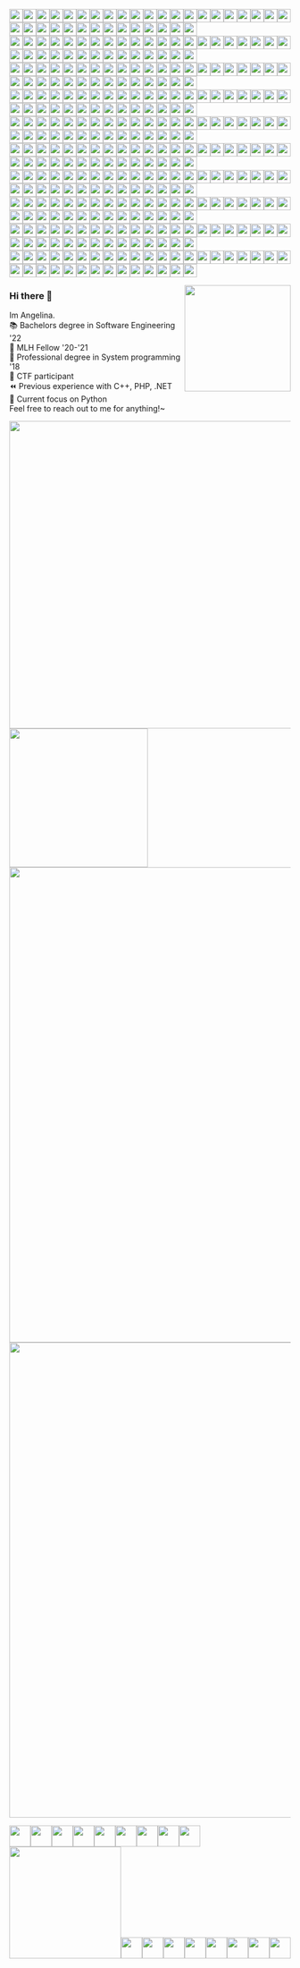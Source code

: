 <!-- NICKNAME PANEL START-->
<img src="https://img.shields.io/badge/%20-%20-lightgrey?style=flat&logo=angular&logoColor=lightgrey" width="24vw"><img src="https://img.shields.io/badge/%20-%20-lightgrey?style=flat&logo=angular&logoColor=lightgrey" width="24vw"><img src="https://img.shields.io/badge/%20-%20-lightgrey?style=flat&logo=angular&logoColor=lightgrey" width="24vw"><img src="https://img.shields.io/badge/%20-%20-lightgrey?style=flat&logo=angular&logoColor=lightgrey" width="24vw"><img src="https://img.shields.io/badge/%20-%20-lightgrey?style=flat&logo=angular&logoColor=lightgrey" width="24vw"><img src="https://img.shields.io/badge/%20-%20-lightgrey?style=flat&logo=angular&logoColor=lightgrey" width="24vw"><img src="https://img.shields.io/badge/%20-%20-lightgrey?style=flat&logo=angular&logoColor=lightgrey" width="24vw"><img src="https://img.shields.io/badge/%20-%20-lightgrey?style=flat&logo=angular&logoColor=lightgrey" width="24vw"><img src="https://img.shields.io/badge/%20-%20-lightgrey?style=flat&logo=angular&logoColor=lightgrey" width="24vw"><img src="https://img.shields.io/badge/%20-%20-lightgrey?style=flat&logo=angular&logoColor=lightgrey" width="24vw"><img src="https://img.shields.io/badge/%20-%20-lightgrey?style=flat&logo=angular&logoColor=lightgrey" width="24vw"><img src="https://img.shields.io/badge/%20-%20-lightgrey?style=flat&logo=angular&logoColor=lightgrey" width="24vw"><img src="https://img.shields.io/badge/%20-%20-lightgrey?style=flat&logo=angular&logoColor=lightgrey" width="24vw"><img src="https://img.shields.io/badge/%20-%20-lightgrey?style=flat&logo=angular&logoColor=lightgrey" width="24vw"><img src="https://img.shields.io/badge/%20-%20-lightgrey?style=flat&logo=angular&logoColor=lightgrey" width="24vw"><img src="https://img.shields.io/badge/%20-%20-lightgrey?style=flat&logo=angular&logoColor=lightgrey" width="24vw"><img src="https://img.shields.io/badge/%20-%20-lightgrey?style=flat&logo=angular&logoColor=lightgrey" width="24vw"><img src="https://img.shields.io/badge/%20-%20-lightgrey?style=flat&logo=angular&logoColor=lightgrey" width="24vw"><img src="https://img.shields.io/badge/%20-%20-lightgrey?style=flat&logo=angular&logoColor=lightgrey" width="24vw"><img src="https://img.shields.io/badge/%20-%20-lightgrey?style=flat&logo=angular&logoColor=lightgrey" width="24vw"><img src="https://img.shields.io/badge/%20-%20-lightgrey?style=flat&logo=angular&logoColor=lightgrey" width="24vw"><img src="https://img.shields.io/badge/%20-%20-lightgrey?style=flat&logo=angular&logoColor=lightgrey" width="24vw"><img src="https://img.shields.io/badge/%20-%20-lightgrey?style=flat&logo=angular&logoColor=lightgrey" width="24vw"><img src="https://img.shields.io/badge/%20-%20-lightgrey?style=flat&logo=angular&logoColor=lightgrey" width="24vw"><img src="https://img.shields.io/badge/%20-%20-lightgrey?style=flat&logo=angular&logoColor=lightgrey" width="24vw"><img src="https://img.shields.io/badge/%20-%20-lightgrey?style=flat&logo=angular&logoColor=lightgrey" width="24vw"><img src="https://img.shields.io/badge/%20-%20-lightgrey?style=flat&logo=angular&logoColor=lightgrey" width="24vw"><img src="https://img.shields.io/badge/%20-%20-lightgrey?style=flat&logo=angular&logoColor=lightgrey" width="24vw"><img src="https://img.shields.io/badge/%20-%20-lightgrey?style=flat&logo=angular&logoColor=lightgrey" width="24vw"><img src="https://img.shields.io/badge/%20-%20-lightgrey?style=flat&logo=angular&logoColor=lightgrey" width="24vw"><img src="https://img.shields.io/badge/%20-%20-lightgrey?style=flat&logo=angular&logoColor=lightgrey" width="24vw"><img src="https://img.shields.io/badge/%20-%20-lightgrey?style=flat&logo=angular&logoColor=lightgrey" width="24vw"><img src="https://img.shields.io/badge/%20-%20-lightgrey?style=flat&logo=angular&logoColor=lightgrey" width="24vw"><img src="https://img.shields.io/badge/%20-%20-lightgrey?style=flat&logo=angular&logoColor=lightgrey" width="24vw"><img src="https://img.shields.io/badge/%20-%20-lightgrey?style=flat&logo=angular&logoColor=lightgrey" width="24vw"><br/> 
<img src="https://img.shields.io/badge/%20-%20-lightgrey?style=flat&logo=angular&logoColor=lightgrey" width="24vw"><img src="https://img.shields.io/badge/%20-%20-lightgrey?style=flat&logo=angular&logoColor=lightgrey" width="24vw"><img src="https://img.shields.io/badge/%20-%20-lightgrey?style=flat&logo=angular&logoColor=lightgrey" width="24vw"><img src="https://img.shields.io/badge/%20-%20-lightgrey?style=flat&logo=angular&logoColor=lightgrey" width="24vw"><img src="https://img.shields.io/badge/%20-%20-lightgrey?style=flat&logo=angular&logoColor=lightgrey" width="24vw"><img src="https://img.shields.io/badge/%20-%20-lightgrey?style=flat&logo=angular&logoColor=lightgrey" width="24vw"><img src="https://img.shields.io/badge/%20-%20-lightgrey?style=flat&logo=angular&logoColor=lightgrey" width="24vw"><img src="https://img.shields.io/badge/%20-%20-lightgrey?style=flat&logo=angular&logoColor=lightgrey" width="24vw"><img src="https://img.shields.io/badge/%20-%20-lightgrey?style=flat&logo=angular&logoColor=lightgrey" width="24vw"><img src="https://img.shields.io/badge/%20-%20-lightgrey?style=flat&logo=angular&logoColor=lightgrey" width="24vw"><img src="https://img.shields.io/badge/%20-%20-lightgrey?style=flat&logo=angular&logoColor=lightgrey" width="24vw"><img src="https://img.shields.io/badge/%20-%20-lightgrey?style=flat&logo=angular&logoColor=lightgrey" width="24vw"><img src="https://img.shields.io/badge/%20-%20-lightgrey?style=flat&logo=angular&logoColor=lightgrey" width="24vw"><img src="https://img.shields.io/badge/%20-%20-lightgrey?style=flat&logo=angular&logoColor=lightgrey" width="24vw"><img src="https://img.shields.io/badge/%20-%20-lightgrey?style=flat&logo=angular&logoColor=lightgrey" width="24vw"><img src="https://img.shields.io/badge/%20-%20-lightgrey?style=flat&logo=angular&logoColor=lightgrey" width="24vw"><img src="https://img.shields.io/badge/%20-%20-lightgrey?style=flat&logo=angular&logoColor=lightgrey" width="24vw"><img src="https://img.shields.io/badge/%20-%20-lightgrey?style=flat&logo=angular&logoColor=lightgrey" width="24vw"><img src="https://img.shields.io/badge/%20-%20-ff69b4?style=flat&logo=angular&logoColor=ff69b4" width="24vw"><img src="https://img.shields.io/badge/%20-%20-lightgrey?style=flat&logo=angular&logoColor=lightgrey" width="24vw"><img src="https://img.shields.io/badge/%20-%20-ff69b4?style=flat&logo=angular&logoColor=ff69b4" width="24vw"><img src="https://img.shields.io/badge/%20-%20-lightgrey?style=flat&logo=angular&logoColor=lightgrey" width="24vw"><img src="https://img.shields.io/badge/%20-%20-lightgrey?style=flat&logo=angular&logoColor=lightgrey" width="24vw"><img src="https://img.shields.io/badge/%20-%20-lightgrey?style=flat&logo=angular&logoColor=lightgrey" width="24vw"><img src="https://img.shields.io/badge/%20-%20-lightgrey?style=flat&logo=angular&logoColor=lightgrey" width="24vw"><img src="https://img.shields.io/badge/%20-%20-lightgrey?style=flat&logo=angular&logoColor=lightgrey" width="24vw"><img src="https://img.shields.io/badge/%20-%20-lightgrey?style=flat&logo=angular&logoColor=lightgrey" width="24vw"><img src="https://img.shields.io/badge/%20-%20-lightgrey?style=flat&logo=angular&logoColor=lightgrey" width="24vw"><img src="https://img.shields.io/badge/%20-%20-lightgrey?style=flat&logo=angular&logoColor=lightgrey" width="24vw"><img src="https://img.shields.io/badge/%20-%20-lightgrey?style=flat&logo=angular&logoColor=lightgrey" width="24vw"><img src="https://img.shields.io/badge/%20-%20-lightgrey?style=flat&logo=angular&logoColor=lightgrey" width="24vw"><img src="https://img.shields.io/badge/%20-%20-lightgrey?style=flat&logo=angular&logoColor=lightgrey" width="24vw"><img src="https://img.shields.io/badge/%20-%20-lightgrey?style=flat&logo=angular&logoColor=lightgrey" width="24vw"><img src="https://img.shields.io/badge/%20-%20-lightgrey?style=flat&logo=angular&logoColor=lightgrey" width="24vw"><img src="https://img.shields.io/badge/%20-%20-lightgrey?style=flat&logo=angular&logoColor=lightgrey" width="24vw"><br/> 
<img src="https://img.shields.io/badge/%20-%20-lightgrey?style=flat&logo=angular&logoColor=lightgrey" width="24vw"><img src="https://img.shields.io/badge/%20-%20-lightgrey?style=flat&logo=angular&logoColor=lightgrey" width="24vw"><img src="https://img.shields.io/badge/%20-%20-ff69b4?style=flat&logo=angular&logoColor=ff69b4" width="24vw"><img src="https://img.shields.io/badge/%20-%20-ff69b4?style=flat&logo=angular&logoColor=ff69b4" width="24vw"><img src="https://img.shields.io/badge/%20-%20-lightgrey?style=flat&logo=angular&logoColor=lightgrey" width="24vw"><img src="https://img.shields.io/badge/%20-%20-lightgrey?style=flat&logo=angular&logoColor=lightgrey" width="24vw"><img src="https://img.shields.io/badge/%20-%20-ff69b4?style=flat&logo=angular&logoColor=ff69b4" width="24vw"><img src="https://img.shields.io/badge/%20-%20-ff69b4?style=flat&logo=angular&logoColor=ff69b4" width="24vw"><img src="https://img.shields.io/badge/%20-%20-ff69b4?style=flat&logo=angular&logoColor=ff69b4" width="24vw"><img src="https://img.shields.io/badge/%20-%20-lightgrey?style=flat&logo=angular&logoColor=lightgrey" width="24vw"><img src="https://img.shields.io/badge/%20-%20-ff69b4?style=flat&logo=angular&logoColor=ff69b4" width="24vw"><img src="https://img.shields.io/badge/%20-%20-ff69b4?style=flat&logo=angular&logoColor=ff69b4" width="24vw"><img src="https://img.shields.io/badge/%20-%20-ff69b4?style=flat&logo=angular&logoColor=ff69b4" width="24vw"><img src="https://img.shields.io/badge/%20-%20-lightgrey?style=flat&logo=angular&logoColor=lightgrey" width="24vw"><img src="https://img.shields.io/badge/%20-%20-ff69b4?style=flat&logo=angular&logoColor=ff69b4" width="24vw"><img src="https://img.shields.io/badge/%20-%20-ff69b4?style=flat&logo=angular&logoColor=ff69b4" width="24vw"><img src="https://img.shields.io/badge/%20-%20-ff69b4?style=flat&logo=angular&logoColor=ff69b4" width="24vw"><img src="https://img.shields.io/badge/%20-%20-lightgrey?style=flat&logo=angular&logoColor=lightgrey" width="24vw"><img src="https://img.shields.io/badge/%20-%20-ff69b4?style=flat&logo=angular&logoColor=ff69b4" width="24vw"><img src="https://img.shields.io/badge/%20-%20-lightgrey?style=flat&logo=angular&logoColor=lightgrey" width="24vw"><img src="https://img.shields.io/badge/%20-%20-lightgrey?style=flat&logo=angular&logoColor=lightgrey" width="24vw"><img src="https://img.shields.io/badge/%20-%20-lightgrey?style=flat&logo=angular&logoColor=lightgrey" width="24vw"><img src="https://img.shields.io/badge/%20-%20-ff69b4?style=flat&logo=angular&logoColor=ff69b4" width="24vw"><img src="https://img.shields.io/badge/%20-%20-ff69b4?style=flat&logo=angular&logoColor=ff69b4" width="24vw"><img src="https://img.shields.io/badge/%20-%20-ff69b4?style=flat&logo=angular&logoColor=ff69b4" width="24vw"><img src="https://img.shields.io/badge/%20-%20-lightgrey?style=flat&logo=angular&logoColor=lightgrey" width="24vw"><img src="https://img.shields.io/badge/%20-%20-lightgrey?style=flat&logo=angular&logoColor=lightgrey" width="24vw"><img src="https://img.shields.io/badge/%20-%20-ff69b4?style=flat&logo=angular&logoColor=ff69b4" width="24vw"><img src="https://img.shields.io/badge/%20-%20-ff69b4?style=flat&logo=angular&logoColor=ff69b4" width="24vw"><img src="https://img.shields.io/badge/%20-%20-lightgrey?style=flat&logo=angular&logoColor=lightgrey" width="24vw"><img src="https://img.shields.io/badge/%20-%20-lightgrey?style=flat&logo=angular&logoColor=lightgrey" width="24vw"><img src="https://img.shields.io/badge/%20-%20-ff69b4?style=flat&logo=angular&logoColor=ff69b4" width="24vw"><img src="https://img.shields.io/badge/%20-%20-ff69b4?style=flat&logo=angular&logoColor=ff69b4" width="24vw"><img src="https://img.shields.io/badge/%20-%20-ff69b4?style=flat&logo=angular&logoColor=ff69b4" width="24vw"><img src="https://img.shields.io/badge/%20-%20-lightgrey?style=flat&logo=angular&logoColor=lightgrey" width="24vw"><!-- newline --><br/> 
<img src="https://img.shields.io/badge/%20-%20-lightgrey?style=flat&logo=angular&logoColor=lightgrey" width="24vw"><img src="https://img.shields.io/badge/%20-%20-ff69b4?style=flat&logo=angular&logoColor=ff69b4" width="24vw"><img src="https://img.shields.io/badge/%20-%20-lightgrey?style=flat&logo=angular&logoColor=lightgrey" width="24vw"><img src="https://img.shields.io/badge/%20-%20-ff69b4?style=flat&logo=angular&logoColor=ff69b4" width="24vw"><img src="https://img.shields.io/badge/%20-%20-lightgrey?style=flat&logo=angular&logoColor=lightgrey" width="24vw"><img src="https://img.shields.io/badge/%20-%20-lightgrey?style=flat&logo=angular&logoColor=lightgrey" width="24vw"><img src="https://img.shields.io/badge/%20-%20-ff69b4?style=flat&logo=angular&logoColor=ff69b4" width="24vw"><img src="https://img.shields.io/badge/%20-%20-lightgrey?style=flat&logo=angular&logoColor=lightgrey" width="24vw"><img src="https://img.shields.io/badge/%20-%20-ff69b4?style=flat&logo=angular&logoColor=ff69b4" width="24vw"><img src="https://img.shields.io/badge/%20-%20-lightgrey?style=flat&logo=angular&logoColor=lightgrey" width="24vw"><img src="https://img.shields.io/badge/%20-%20-ff69b4?style=flat&logo=angular&logoColor=ff69b4" width="24vw"><img src="https://img.shields.io/badge/%20-%20-lightgrey?style=flat&logo=angular&logoColor=lightgrey" width="24vw"><img src="https://img.shields.io/badge/%20-%20-ff69b4?style=flat&logo=angular&logoColor=ff69b4" width="24vw"><img src="https://img.shields.io/badge/%20-%20-lightgrey?style=flat&logo=angular&logoColor=lightgrey" width="24vw"><img src="https://img.shields.io/badge/%20-%20-ff69b4?style=flat&logo=angular&logoColor=ff69b4" width="24vw"><img src="https://img.shields.io/badge/%20-%20-lightgrey?style=flat&logo=angular&logoColor=lightgrey" width="24vw"><img src="https://img.shields.io/badge/%20-%20-ff69b4?style=flat&logo=angular&logoColor=ff69b4" width="24vw"><img src="https://img.shields.io/badge/%20-%20-lightgrey?style=flat&logo=angular&logoColor=lightgrey" width="24vw"><img src="https://img.shields.io/badge/%20-%20-ff69b4?style=flat&logo=angular&logoColor=ff69b4" width="24vw"><img src="https://img.shields.io/badge/%20-%20-lightgrey?style=flat&logo=angular&logoColor=lightgrey" width="24vw"><img src="https://img.shields.io/badge/%20-%20-ff69b4?style=flat&logo=angular&logoColor=ff69b4" width="24vw"><img src="https://img.shields.io/badge/%20-%20-lightgrey?style=flat&logo=angular&logoColor=lightgrey" width="24vw"><img src="https://img.shields.io/badge/%20-%20-ff69b4?style=flat&logo=angular&logoColor=ff69b4" width="24vw"><img src="https://img.shields.io/badge/%20-%20-lightgrey?style=flat&logo=angular&logoColor=lightgrey" width="24vw"><img src="https://img.shields.io/badge/%20-%20-ff69b4?style=flat&logo=angular&logoColor=ff69b4" width="24vw"><img src="https://img.shields.io/badge/%20-%20-lightgrey?style=flat&logo=angular&logoColor=lightgrey" width="24vw"><img src="https://img.shields.io/badge/%20-%20-ff69b4?style=flat&logo=angular&logoColor=ff69b4" width="24vw"><img src="https://img.shields.io/badge/%20-%20-lightgrey?style=flat&logo=angular&logoColor=lightgrey" width="24vw"><img src="https://img.shields.io/badge/%20-%20-ff69b4?style=flat&logo=angular&logoColor=ff69b4" width="24vw"><img src="https://img.shields.io/badge/%20-%20-lightgrey?style=flat&logo=angular&logoColor=lightgrey" width="24vw"><img src="https://img.shields.io/badge/%20-%20-lightgrey?style=flat&logo=angular&logoColor=lightgrey" width="24vw"><img src="https://img.shields.io/badge/%20-%20-ff69b4?style=flat&logo=angular&logoColor=ff69b4" width="24vw"><img src="https://img.shields.io/badge/%20-%20-lightgrey?style=flat&logo=angular&logoColor=lightgrey" width="24vw"><img src="https://img.shields.io/badge/%20-%20-ff69b4?style=flat&logo=angular&logoColor=ff69b4" width="24vw"><img src="https://img.shields.io/badge/%20-%20-lightgrey?style=flat&logo=angular&logoColor=lightgrey" width="24vw"><!-- newline --><br/> 
<img src="https://img.shields.io/badge/%20-%20-lightgrey?style=flat&logo=angular&logoColor=lightgrey" width="24vw"><img src="https://img.shields.io/badge/%20-%20-ff69b4?style=flat&logo=angular&logoColor=ff69b4" width="24vw"><img src="https://img.shields.io/badge/%20-%20-lightgrey?style=flat&logo=angular&logoColor=lightgrey" width="24vw"><img src="https://img.shields.io/badge/%20-%20-ff69b4?style=flat&logo=angular&logoColor=ff69b4" width="24vw"><img src="https://img.shields.io/badge/%20-%20-lightgrey?style=flat&logo=angular&logoColor=lightgrey" width="24vw"><img src="https://img.shields.io/badge/%20-%20-lightgrey?style=flat&logo=angular&logoColor=lightgrey" width="24vw"><img src="https://img.shields.io/badge/%20-%20-ff69b4?style=flat&logo=angular&logoColor=ff69b4" width="24vw"><img src="https://img.shields.io/badge/%20-%20-lightgrey?style=flat&logo=angular&logoColor=lightgrey" width="24vw"><img src="https://img.shields.io/badge/%20-%20-ff69b4?style=flat&logo=angular&logoColor=ff69b4" width="24vw"><img src="https://img.shields.io/badge/%20-%20-lightgrey?style=flat&logo=angular&logoColor=lightgrey" width="24vw"><img src="https://img.shields.io/badge/%20-%20-ff69b4?style=flat&logo=angular&logoColor=ff69b4" width="24vw"><img src="https://img.shields.io/badge/%20-%20-lightgrey?style=flat&logo=angular&logoColor=lightgrey" width="24vw"><img src="https://img.shields.io/badge/%20-%20-ff69b4?style=flat&logo=angular&logoColor=ff69b4" width="24vw"><img src="https://img.shields.io/badge/%20-%20-lightgrey?style=flat&logo=angular&logoColor=lightgrey" width="24vw"><img src="https://img.shields.io/badge/%20-%20-ff69b4?style=flat&logo=angular&logoColor=ff69b4" width="24vw"><img src="https://img.shields.io/badge/%20-%20-ff69b4?style=flat&logo=angular&logoColor=ff69b4" width="24vw"><img src="https://img.shields.io/badge/%20-%20-ff69b4?style=flat&logo=angular&logoColor=ff69b4" width="24vw"><img src="https://img.shields.io/badge/%20-%20-lightgrey?style=flat&logo=angular&logoColor=lightgrey" width="24vw"><img src="https://img.shields.io/badge/%20-%20-ff69b4?style=flat&logo=angular&logoColor=ff69b4" width="24vw"><img src="https://img.shields.io/badge/%20-%20-lightgrey?style=flat&logo=angular&logoColor=lightgrey" width="24vw"><img src="https://img.shields.io/badge/%20-%20-ff69b4?style=flat&logo=angular&logoColor=ff69b4" width="24vw"><img src="https://img.shields.io/badge/%20-%20-lightgrey?style=flat&logo=angular&logoColor=lightgrey" width="24vw"><img src="https://img.shields.io/badge/%20-%20-ff69b4?style=flat&logo=angular&logoColor=ff69b4" width="24vw"><img src="https://img.shields.io/badge/%20-%20-lightgrey?style=flat&logo=angular&logoColor=lightgrey" width="24vw"><img src="https://img.shields.io/badge/%20-%20-ff69b4?style=flat&logo=angular&logoColor=ff69b4" width="24vw"><img src="https://img.shields.io/badge/%20-%20-lightgrey?style=flat&logo=angular&logoColor=lightgrey" width="24vw"><img src="https://img.shields.io/badge/%20-%20-ff69b4?style=flat&logo=angular&logoColor=ff69b4" width="24vw"><img src="https://img.shields.io/badge/%20-%20-lightgrey?style=flat&logo=angular&logoColor=lightgrey" width="24vw"><img src="https://img.shields.io/badge/%20-%20-ff69b4?style=flat&logo=angular&logoColor=ff69b4" width="24vw"><img src="https://img.shields.io/badge/%20-%20-lightgrey?style=flat&logo=angular&logoColor=lightgrey" width="24vw"><img src="https://img.shields.io/badge/%20-%20-lightgrey?style=flat&logo=angular&logoColor=lightgrey" width="24vw"><img src="https://img.shields.io/badge/%20-%20-ff69b4?style=flat&logo=angular&logoColor=ff69b4" width="24vw"><img src="https://img.shields.io/badge/%20-%20-lightgrey?style=flat&logo=angular&logoColor=lightgrey" width="24vw"><img src="https://img.shields.io/badge/%20-%20-ff69b4?style=flat&logo=angular&logoColor=ff69b4" width="24vw"><img src="https://img.shields.io/badge/%20-%20-lightgrey?style=flat&logo=angular&logoColor=lightgrey" width="24vw"><!-- newline --><br/> 
<img src="https://img.shields.io/badge/%20-%20-lightgrey?style=flat&logo=angular&logoColor=lightgrey" width="24vw"><img src="https://img.shields.io/badge/%20-%20-ff69b4?style=flat&logo=angular&logoColor=ff69b4" width="24vw"><img src="https://img.shields.io/badge/%20-%20-lightgrey?style=flat&logo=angular&logoColor=lightgrey" width="24vw"><img src="https://img.shields.io/badge/%20-%20-ff69b4?style=flat&logo=angular&logoColor=ff69b4" width="24vw"><img src="https://img.shields.io/badge/%20-%20-lightgrey?style=flat&logo=angular&logoColor=lightgrey" width="24vw"><img src="https://img.shields.io/badge/%20-%20-lightgrey?style=flat&logo=angular&logoColor=lightgrey" width="24vw"><img src="https://img.shields.io/badge/%20-%20-ff69b4?style=flat&logo=angular&logoColor=ff69b4" width="24vw"><img src="https://img.shields.io/badge/%20-%20-lightgrey?style=flat&logo=angular&logoColor=lightgrey" width="24vw"><img src="https://img.shields.io/badge/%20-%20-ff69b4?style=flat&logo=angular&logoColor=ff69b4" width="24vw"><img src="https://img.shields.io/badge/%20-%20-lightgrey?style=flat&logo=angular&logoColor=lightgrey" width="24vw"><img src="https://img.shields.io/badge/%20-%20-ff69b4?style=flat&logo=angular&logoColor=ff69b4" width="24vw"><img src="https://img.shields.io/badge/%20-%20-ff69b4?style=flat&logo=angular&logoColor=ff69b4" width="24vw"><img src="https://img.shields.io/badge/%20-%20-ff69b4?style=flat&logo=angular&logoColor=ff69b4" width="24vw"><img src="https://img.shields.io/badge/%20-%20-lightgrey?style=flat&logo=angular&logoColor=lightgrey" width="24vw"><img src="https://img.shields.io/badge/%20-%20-ff69b4?style=flat&logo=angular&logoColor=ff69b4" width="24vw"><img src="https://img.shields.io/badge/%20-%20-lightgrey?style=flat&logo=angular&logoColor=lightgrey" width="24vw"><img src="https://img.shields.io/badge/%20-%20-lightgrey?style=flat&logo=angular&logoColor=lightgrey" width="24vw"><img src="https://img.shields.io/badge/%20-%20-lightgrey?style=flat&logo=angular&logoColor=lightgrey" width="24vw"><img src="https://img.shields.io/badge/%20-%20-ff69b4?style=flat&logo=angular&logoColor=ff69b4" width="24vw"><img src="https://img.shields.io/badge/%20-%20-lightgrey?style=flat&logo=angular&logoColor=lightgrey" width="24vw"><img src="https://img.shields.io/badge/%20-%20-ff69b4?style=flat&logo=angular&logoColor=ff69b4" width="24vw"><img src="https://img.shields.io/badge/%20-%20-lightgrey?style=flat&logo=angular&logoColor=lightgrey" width="24vw"><img src="https://img.shields.io/badge/%20-%20-ff69b4?style=flat&logo=angular&logoColor=ff69b4" width="24vw"><img src="https://img.shields.io/badge/%20-%20-lightgrey?style=flat&logo=angular&logoColor=lightgrey" width="24vw"><img src="https://img.shields.io/badge/%20-%20-ff69b4?style=flat&logo=angular&logoColor=ff69b4" width="24vw"><img src="https://img.shields.io/badge/%20-%20-lightgrey?style=flat&logo=angular&logoColor=lightgrey" width="24vw"><img src="https://img.shields.io/badge/%20-%20-ff69b4?style=flat&logo=angular&logoColor=ff69b4" width="24vw"><img src="https://img.shields.io/badge/%20-%20-lightgrey?style=flat&logo=angular&logoColor=lightgrey" width="24vw"><img src="https://img.shields.io/badge/%20-%20-ff69b4?style=flat&logo=angular&logoColor=ff69b4" width="24vw"><img src="https://img.shields.io/badge/%20-%20-lightgrey?style=flat&logo=angular&logoColor=lightgrey" width="24vw"><img src="https://img.shields.io/badge/%20-%20-lightgrey?style=flat&logo=angular&logoColor=lightgrey" width="24vw"><img src="https://img.shields.io/badge/%20-%20-ff69b4?style=flat&logo=angular&logoColor=ff69b4" width="24vw"><img src="https://img.shields.io/badge/%20-%20-ff69b4?style=flat&logo=angular&logoColor=ff69b4" width="24vw"><img src="https://img.shields.io/badge/%20-%20-ff69b4?style=flat&logo=angular&logoColor=ff69b4" width="24vw"><img src="https://img.shields.io/badge/%20-%20-lightgrey?style=flat&logo=angular&logoColor=lightgrey" width="24vw"><!-- newline --><br/> 
<img src="https://img.shields.io/badge/%20-%20-lightgrey?style=flat&logo=angular&logoColor=lightgrey" width="24vw"><img src="https://img.shields.io/badge/%20-%20-lightgrey?style=flat&logo=angular&logoColor=lightgrey" width="24vw"><img src="https://img.shields.io/badge/%20-%20-ff69b4?style=flat&logo=angular&logoColor=ff69b4" width="24vw"><img src="https://img.shields.io/badge/%20-%20-ff69b4?style=flat&logo=angular&logoColor=ff69b4" width="24vw"><img src="https://img.shields.io/badge/%20-%20-ff69b4?style=flat&logo=angular&logoColor=ff69b4" width="24vw"><img src="https://img.shields.io/badge/%20-%20-lightgrey?style=flat&logo=angular&logoColor=lightgrey" width="24vw"><img src="https://img.shields.io/badge/%20-%20-ff69b4?style=flat&logo=angular&logoColor=ff69b4" width="24vw"><img src="https://img.shields.io/badge/%20-%20-lightgrey?style=flat&logo=angular&logoColor=lightgrey" width="24vw"><img src="https://img.shields.io/badge/%20-%20-ff69b4?style=flat&logo=angular&logoColor=ff69b4" width="24vw"><img src="https://img.shields.io/badge/%20-%20-lightgrey?style=flat&logo=angular&logoColor=lightgrey" width="24vw"><img src="https://img.shields.io/badge/%20-%20-lightgrey?style=flat&logo=angular&logoColor=lightgrey" width="24vw"><img src="https://img.shields.io/badge/%20-%20-lightgrey?style=flat&logo=angular&logoColor=lightgrey" width="24vw"><img src="https://img.shields.io/badge/%20-%20-ff69b4?style=flat&logo=angular&logoColor=ff69b4" width="24vw"><img src="https://img.shields.io/badge/%20-%20-lightgrey?style=flat&logo=angular&logoColor=lightgrey" width="24vw"><img src="https://img.shields.io/badge/%20-%20-ff69b4?style=flat&logo=angular&logoColor=ff69b4" width="24vw"><img src="https://img.shields.io/badge/%20-%20-ff69b4?style=flat&logo=angular&logoColor=ff69b4" width="24vw"><img src="https://img.shields.io/badge/%20-%20-ff69b4?style=flat&logo=angular&logoColor=ff69b4" width="24vw"><img src="https://img.shields.io/badge/%20-%20-lightgrey?style=flat&logo=angular&logoColor=lightgrey" width="24vw"><img src="https://img.shields.io/badge/%20-%20-ff69b4?style=flat&logo=angular&logoColor=ff69b4" width="24vw"><img src="https://img.shields.io/badge/%20-%20-lightgrey?style=flat&logo=angular&logoColor=lightgrey" width="24vw"><img src="https://img.shields.io/badge/%20-%20-ff69b4?style=flat&logo=angular&logoColor=ff69b4" width="24vw"><img src="https://img.shields.io/badge/%20-%20-lightgrey?style=flat&logo=angular&logoColor=lightgrey" width="24vw"><img src="https://img.shields.io/badge/%20-%20-ff69b4?style=flat&logo=angular&logoColor=ff69b4" width="24vw"><img src="https://img.shields.io/badge/%20-%20-lightgrey?style=flat&logo=angular&logoColor=lightgrey" width="24vw"><img src="https://img.shields.io/badge/%20-%20-ff69b4?style=flat&logo=angular&logoColor=ff69b4" width="24vw"><img src="https://img.shields.io/badge/%20-%20-lightgrey?style=flat&logo=angular&logoColor=lightgrey" width="24vw"><img src="https://img.shields.io/badge/%20-%20-lightgrey?style=flat&logo=angular&logoColor=lightgrey" width="24vw"><img src="https://img.shields.io/badge/%20-%20-ff69b4?style=flat&logo=angular&logoColor=ff69b4" width="24vw"><img src="https://img.shields.io/badge/%20-%20-lightgrey?style=flat&logo=angular&logoColor=lightgrey" width="24vw"><img src="https://img.shields.io/badge/%20-%20-ff69b4?style=flat&logo=angular&logoColor=ff69b4" width="24vw"><img src="https://img.shields.io/badge/%20-%20-lightgrey?style=flat&logo=angular&logoColor=lightgrey" width="24vw"><img src="https://img.shields.io/badge/%20-%20-lightgrey?style=flat&logo=angular&logoColor=lightgrey" width="24vw"><img src="https://img.shields.io/badge/%20-%20-lightgrey?style=flat&logo=angular&logoColor=lightgrey" width="24vw"><img src="https://img.shields.io/badge/%20-%20-ff69b4?style=flat&logo=angular&logoColor=ff69b4" width="24vw"><img src="https://img.shields.io/badge/%20-%20-lightgrey?style=flat&logo=angular&logoColor=lightgrey" width="24vw"><!-- newline --><br/> 
<img src="https://img.shields.io/badge/%20-%20-lightgrey?style=flat&logo=angular&logoColor=lightgrey" width="24vw"><img src="https://img.shields.io/badge/%20-%20-lightgrey?style=flat&logo=angular&logoColor=lightgrey" width="24vw"><img src="https://img.shields.io/badge/%20-%20-lightgrey?style=flat&logo=angular&logoColor=lightgrey" width="24vw"><img src="https://img.shields.io/badge/%20-%20-lightgrey?style=flat&logo=angular&logoColor=lightgrey" width="24vw"><img src="https://img.shields.io/badge/%20-%20-lightgrey?style=flat&logo=angular&logoColor=lightgrey" width="24vw"><img src="https://img.shields.io/badge/%20-%20-lightgrey?style=flat&logo=angular&logoColor=lightgrey" width="24vw"><img src="https://img.shields.io/badge/%20-%20-lightgrey?style=flat&logo=angular&logoColor=lightgrey" width="24vw"><img src="https://img.shields.io/badge/%20-%20-lightgrey?style=flat&logo=angular&logoColor=lightgrey" width="24vw"><img src="https://img.shields.io/badge/%20-%20-lightgrey?style=flat&logo=angular&logoColor=lightgrey" width="24vw"><img src="https://img.shields.io/badge/%20-%20-lightgrey?style=flat&logo=angular&logoColor=lightgrey" width="24vw"><img src="https://img.shields.io/badge/%20-%20-ff69b4?style=flat&logo=angular&logoColor=ff69b4" width="24vw"><img src="https://img.shields.io/badge/%20-%20-lightgrey?style=flat&logo=angular&logoColor=lightgrey" width="24vw"><img src="https://img.shields.io/badge/%20-%20-ff69b4?style=flat&logo=angular&logoColor=ff69b4" width="24vw"><img src="https://img.shields.io/badge/%20-%20-lightgrey?style=flat&logo=angular&logoColor=lightgrey" width="24vw"><img src="https://img.shields.io/badge/%20-%20-lightgrey?style=flat&logo=angular&logoColor=lightgrey" width="24vw"><img src="https://img.shields.io/badge/%20-%20-lightgrey?style=flat&logo=angular&logoColor=lightgrey" width="24vw"><img src="https://img.shields.io/badge/%20-%20-lightgrey?style=flat&logo=angular&logoColor=lightgrey" width="24vw"><img src="https://img.shields.io/badge/%20-%20-lightgrey?style=flat&logo=angular&logoColor=lightgrey" width="24vw"><img src="https://img.shields.io/badge/%20-%20-lightgrey?style=flat&logo=angular&logoColor=lightgrey" width="24vw"><img src="https://img.shields.io/badge/%20-%20-lightgrey?style=flat&logo=angular&logoColor=lightgrey" width="24vw"><img src="https://img.shields.io/badge/%20-%20-lightgrey?style=flat&logo=angular&logoColor=lightgrey" width="24vw"><img src="https://img.shields.io/badge/%20-%20-lightgrey?style=flat&logo=angular&logoColor=lightgrey" width="24vw"><img src="https://img.shields.io/badge/%20-%20-lightgrey?style=flat&logo=angular&logoColor=lightgrey" width="24vw"><img src="https://img.shields.io/badge/%20-%20-lightgrey?style=flat&logo=angular&logoColor=lightgrey" width="24vw"><img src="https://img.shields.io/badge/%20-%20-lightgrey?style=flat&logo=angular&logoColor=lightgrey" width="24vw"><img src="https://img.shields.io/badge/%20-%20-lightgrey?style=flat&logo=angular&logoColor=lightgrey" width="24vw"><img src="https://img.shields.io/badge/%20-%20-lightgrey?style=flat&logo=angular&logoColor=lightgrey" width="24vw"><img src="https://img.shields.io/badge/%20-%20-lightgrey?style=flat&logo=angular&logoColor=lightgrey" width="24vw"><img src="https://img.shields.io/badge/%20-%20-lightgrey?style=flat&logo=angular&logoColor=lightgrey" width="24vw"><img src="https://img.shields.io/badge/%20-%20-lightgrey?style=flat&logo=angular&logoColor=lightgrey" width="24vw"><img src="https://img.shields.io/badge/%20-%20-lightgrey?style=flat&logo=angular&logoColor=lightgrey" width="24vw"><img src="https://img.shields.io/badge/%20-%20-ff69b4?style=flat&logo=angular&logoColor=ff69b4" width="24vw"><img src="https://img.shields.io/badge/%20-%20-lightgrey?style=flat&logo=angular&logoColor=lightgrey" width="24vw"><img src="https://img.shields.io/badge/%20-%20-ff69b4?style=flat&logo=angular&logoColor=ff69b4" width="24vw"><img src="https://img.shields.io/badge/%20-%20-lightgrey?style=flat&logo=angular&logoColor=lightgrey" width="24vw"><!-- newline --><br/> 
<img src="https://img.shields.io/badge/%20-%20-lightgrey?style=flat&logo=angular&logoColor=lightgrey" width="24vw"><img src="https://img.shields.io/badge/%20-%20-lightgrey?style=flat&logo=angular&logoColor=lightgrey" width="24vw"><img src="https://img.shields.io/badge/%20-%20-lightgrey?style=flat&logo=angular&logoColor=lightgrey" width="24vw"><img src="https://img.shields.io/badge/%20-%20-lightgrey?style=flat&logo=angular&logoColor=lightgrey" width="24vw"><img src="https://img.shields.io/badge/%20-%20-lightgrey?style=flat&logo=angular&logoColor=lightgrey" width="24vw"><img src="https://img.shields.io/badge/%20-%20-lightgrey?style=flat&logo=angular&logoColor=lightgrey" width="24vw"><img src="https://img.shields.io/badge/%20-%20-lightgrey?style=flat&logo=angular&logoColor=lightgrey" width="24vw"><img src="https://img.shields.io/badge/%20-%20-lightgrey?style=flat&logo=angular&logoColor=lightgrey" width="24vw"><img src="https://img.shields.io/badge/%20-%20-lightgrey?style=flat&logo=angular&logoColor=lightgrey" width="24vw"><img src="https://img.shields.io/badge/%20-%20-lightgrey?style=flat&logo=angular&logoColor=lightgrey" width="24vw"><img src="https://img.shields.io/badge/%20-%20-ff69b4?style=flat&logo=angular&logoColor=ff69b4" width="24vw"><img src="https://img.shields.io/badge/%20-%20-ff69b4?style=flat&logo=angular&logoColor=ff69b4" width="24vw"><img src="https://img.shields.io/badge/%20-%20-ff69b4?style=flat&logo=angular&logoColor=ff69b4" width="24vw"><img src="https://img.shields.io/badge/%20-%20-lightgrey?style=flat&logo=angular&logoColor=lightgrey" width="24vw"><img src="https://img.shields.io/badge/%20-%20-lightgrey?style=flat&logo=angular&logoColor=lightgrey" width="24vw"><img src="https://img.shields.io/badge/%20-%20-lightgrey?style=flat&logo=angular&logoColor=lightgrey" width="24vw"><img src="https://img.shields.io/badge/%20-%20-lightgrey?style=flat&logo=angular&logoColor=lightgrey" width="24vw"><img src="https://img.shields.io/badge/%20-%20-lightgrey?style=flat&logo=angular&logoColor=lightgrey" width="24vw"><img src="https://img.shields.io/badge/%20-%20-lightgrey?style=flat&logo=angular&logoColor=lightgrey" width="24vw"><img src="https://img.shields.io/badge/%20-%20-lightgrey?style=flat&logo=angular&logoColor=lightgrey" width="24vw"><img src="https://img.shields.io/badge/%20-%20-lightgrey?style=flat&logo=angular&logoColor=lightgrey" width="24vw"><img src="https://img.shields.io/badge/%20-%20-lightgrey?style=flat&logo=angular&logoColor=lightgrey" width="24vw"><img src="https://img.shields.io/badge/%20-%20-lightgrey?style=flat&logo=angular&logoColor=lightgrey" width="24vw"><img src="https://img.shields.io/badge/%20-%20-lightgrey?style=flat&logo=angular&logoColor=lightgrey" width="24vw"><img src="https://img.shields.io/badge/%20-%20-lightgrey?style=flat&logo=angular&logoColor=lightgrey" width="24vw"><img src="https://img.shields.io/badge/%20-%20-lightgrey?style=flat&logo=angular&logoColor=lightgrey" width="24vw"><img src="https://img.shields.io/badge/%20-%20-lightgrey?style=flat&logo=angular&logoColor=lightgrey" width="24vw"><img src="https://img.shields.io/badge/%20-%20-lightgrey?style=flat&logo=angular&logoColor=lightgrey" width="24vw"><img src="https://img.shields.io/badge/%20-%20-lightgrey?style=flat&logo=angular&logoColor=lightgrey" width="24vw"><img src="https://img.shields.io/badge/%20-%20-lightgrey?style=flat&logo=angular&logoColor=lightgrey" width="24vw"><img src="https://img.shields.io/badge/%20-%20-lightgrey?style=flat&logo=angular&logoColor=lightgrey" width="24vw"><img src="https://img.shields.io/badge/%20-%20-ff69b4?style=flat&logo=angular&logoColor=ff69b4" width="24vw"><img src="https://img.shields.io/badge/%20-%20-ff69b4?style=flat&logo=angular&logoColor=ff69b4" width="24vw"><img src="https://img.shields.io/badge/%20-%20-ff69b4?style=flat&logo=angular&logoColor=ff69b4" width="24vw"><img src="https://img.shields.io/badge/%20-%20-lightgrey?style=flat&logo=angular&logoColor=lightgrey" width="24vw"><br/>
<img src="https://img.shields.io/badge/%20-%20-lightgrey?style=flat&logo=angular&logoColor=lightgrey" width="24vw"><img src="https://img.shields.io/badge/%20-%20-lightgrey?style=flat&logo=angular&logoColor=lightgrey" width="24vw"><img src="https://img.shields.io/badge/%20-%20-lightgrey?style=flat&logo=angular&logoColor=lightgrey" width="24vw"><img src="https://img.shields.io/badge/%20-%20-lightgrey?style=flat&logo=angular&logoColor=lightgrey" width="24vw"><img src="https://img.shields.io/badge/%20-%20-lightgrey?style=flat&logo=angular&logoColor=lightgrey" width="24vw"><img src="https://img.shields.io/badge/%20-%20-lightgrey?style=flat&logo=angular&logoColor=lightgrey" width="24vw"><img src="https://img.shields.io/badge/%20-%20-lightgrey?style=flat&logo=angular&logoColor=lightgrey" width="24vw"><img src="https://img.shields.io/badge/%20-%20-lightgrey?style=flat&logo=angular&logoColor=lightgrey" width="24vw"><img src="https://img.shields.io/badge/%20-%20-lightgrey?style=flat&logo=angular&logoColor=lightgrey" width="24vw"><img src="https://img.shields.io/badge/%20-%20-lightgrey?style=flat&logo=angular&logoColor=lightgrey" width="24vw"><img src="https://img.shields.io/badge/%20-%20-lightgrey?style=flat&logo=angular&logoColor=lightgrey" width="24vw"><img src="https://img.shields.io/badge/%20-%20-lightgrey?style=flat&logo=angular&logoColor=lightgrey" width="24vw"><img src="https://img.shields.io/badge/%20-%20-lightgrey?style=flat&logo=angular&logoColor=lightgrey" width="24vw"><img src="https://img.shields.io/badge/%20-%20-lightgrey?style=flat&logo=angular&logoColor=lightgrey" width="24vw"><img src="https://img.shields.io/badge/%20-%20-lightgrey?style=flat&logo=angular&logoColor=lightgrey" width="24vw"><img src="https://img.shields.io/badge/%20-%20-lightgrey?style=flat&logo=angular&logoColor=lightgrey" width="24vw"><img src="https://img.shields.io/badge/%20-%20-lightgrey?style=flat&logo=angular&logoColor=lightgrey" width="24vw"><img src="https://img.shields.io/badge/%20-%20-lightgrey?style=flat&logo=angular&logoColor=lightgrey" width="24vw"><img src="https://img.shields.io/badge/%20-%20-lightgrey?style=flat&logo=angular&logoColor=lightgrey" width="24vw"><img src="https://img.shields.io/badge/%20-%20-lightgrey?style=flat&logo=angular&logoColor=lightgrey" width="24vw"><img src="https://img.shields.io/badge/%20-%20-lightgrey?style=flat&logo=angular&logoColor=lightgrey" width="24vw"><img src="https://img.shields.io/badge/%20-%20-lightgrey?style=flat&logo=angular&logoColor=lightgrey" width="24vw"><img src="https://img.shields.io/badge/%20-%20-lightgrey?style=flat&logo=angular&logoColor=lightgrey" width="24vw"><img src="https://img.shields.io/badge/%20-%20-lightgrey?style=flat&logo=angular&logoColor=lightgrey" width="24vw"><img src="https://img.shields.io/badge/%20-%20-lightgrey?style=flat&logo=angular&logoColor=lightgrey" width="24vw"><img src="https://img.shields.io/badge/%20-%20-lightgrey?style=flat&logo=angular&logoColor=lightgrey" width="24vw"><img src="https://img.shields.io/badge/%20-%20-lightgrey?style=flat&logo=angular&logoColor=lightgrey" width="24vw"><img src="https://img.shields.io/badge/%20-%20-lightgrey?style=flat&logo=angular&logoColor=lightgrey" width="24vw"><img src="https://img.shields.io/badge/%20-%20-lightgrey?style=flat&logo=angular&logoColor=lightgrey" width="24vw"><img src="https://img.shields.io/badge/%20-%20-lightgrey?style=flat&logo=angular&logoColor=lightgrey" width="24vw"><img src="https://img.shields.io/badge/%20-%20-lightgrey?style=flat&logo=angular&logoColor=lightgrey" width="24vw"><img src="https://img.shields.io/badge/%20-%20-lightgrey?style=flat&logo=angular&logoColor=lightgrey" width="24vw"><img src="https://img.shields.io/badge/%20-%20-lightgrey?style=flat&logo=angular&logoColor=lightgrey" width="24vw"><img src="https://img.shields.io/badge/%20-%20-lightgrey?style=flat&logo=angular&logoColor=lightgrey" width="24vw"><img src="https://img.shields.io/badge/%20-%20-lightgrey?style=flat&logo=angular&logoColor=lightgrey" width="24vw">
<!-- NICKNAME PANEL END-->

<img src="octocat.png" align="right" width="190vw"/>

### Hi there 👋
Im Angelina.  
:books: Bachelors degree in Software Engineering '22  
:large_blue_diamond: MLH Fellow '20-'21  
:scroll: Professional degree in System programming '18  
:triangular_flag_on_post: CTF participant  
:rewind: Previous experience with C++, PHP, .NET  
:mag_right: Current focus on Python  
Feel free to reach out to me for anything!~


<img align="center" src="https://github-readme-stats.vercel.app/api?username=angelinag&show_icons=true&count_private=true&theme=synthwave" width="550"/><img align="center" width="248" src="https://github-readme-stats.vercel.app/api/top-langs/?username=angelinag&theme=synthwave" /> <br/>
<img align="center" width="850" src="https://github-readme-streak-stats.herokuapp.com/?user=angelinag&theme=synthwave" />
<img align="center" width="850" src="https://github-profile-trophy.vercel.app/?username=angelinag&theme=dracula&margin-w=0&column=7" />


<img src="https://img.shields.io/badge/%20-%20-brightgreen?style=flat&logo=github&logoColor=black" width="38vw"><img src="https://img.shields.io/badge/%20-%20-brightgreen?style=flat&logo=github&logoColor=black" width="38vw"><img src="https://img.shields.io/badge/%20-%20-brightgreen?style=flat&logo=github&logoColor=black" width="38vw"><img src="https://img.shields.io/badge/%20-%20-brightgreen?style=flat&logo=github&logoColor=black" width="38vw"><img src="https://img.shields.io/badge/%20-%20-brightgreen?style=flat&logo=github&logoColor=black" width="38vw"><img src="https://img.shields.io/badge/%20-%20-brightgreen?style=flat&logo=github&logoColor=black" width="38vw"><img src="https://img.shields.io/badge/%20-%20-brightgreen?style=flat&logo=github&logoColor=black" width="38vw"><img src="https://img.shields.io/badge/%20-%20-brightgreen?style=flat&logo=github&logoColor=black" width="38vw"><img src="https://img.shields.io/badge/%20-%20-brightgreen?style=flat&logo=github&logoColor=black" width="38vw"><img src="https://profile-counter.glitch.me/angelinag/count.svg" width="200vw"><img src="https://img.shields.io/badge/%20-%20-brightgreen?style=flat&logo=github&logoColor=black" width="38vw"><img src="https://img.shields.io/badge/%20-%20-brightgreen?style=flat&logo=github&logoColor=black" width="38vw"><img src="https://img.shields.io/badge/%20-%20-brightgreen?style=flat&logo=github&logoColor=black" width="38vw"><img src="https://img.shields.io/badge/%20-%20-brightgreen?style=flat&logo=github&logoColor=black" width="38vw"><img src="https://img.shields.io/badge/%20-%20-brightgreen?style=flat&logo=github&logoColor=black" width="38vw"><img src="https://img.shields.io/badge/%20-%20-brightgreen?style=flat&logo=github&logoColor=black" width="38vw"><img src="https://img.shields.io/badge/%20-%20-brightgreen?style=flat&logo=github&logoColor=black" width="38vw"><img src="https://img.shields.io/badge/%20-%20-brightgreen?style=flat&logo=github&logoColor=black" width="38vw">

